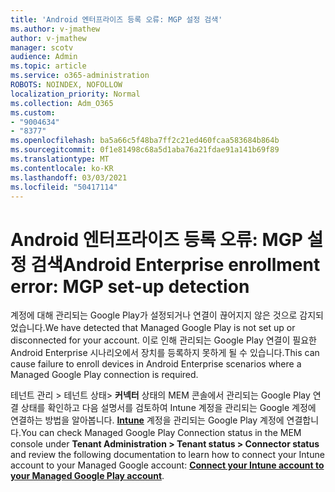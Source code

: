 ```yaml
---
title: 'Android 엔터프라이즈 등록 오류: MGP 설정 검색'
ms.author: v-jmathew
author: v-jmathew
manager: scotv
audience: Admin
ms.topic: article
ms.service: o365-administration
ROBOTS: NOINDEX, NOFOLLOW
localization_priority: Normal
ms.collection: Adm_O365
ms.custom:
- "9004634"
- "8377"
ms.openlocfilehash: ba5a66c5f48ba7ff2c21ed460fcaa583684b864b
ms.sourcegitcommit: 0f1e81498c68a5d1aba76a21fdae91a141b69f89
ms.translationtype: MT
ms.contentlocale: ko-KR
ms.lasthandoff: 03/03/2021
ms.locfileid: "50417114"
---
```

# <a name="android-enterprise-enrollment-error-mgp-set-up-detection"></a><span data-ttu-id="24c4a-102">Android 엔터프라이즈 등록 오류: MGP 설정 검색</span><span class="sxs-lookup"><span data-stu-id="24c4a-102">Android Enterprise enrollment error: MGP set-up detection</span></span>

<span data-ttu-id="24c4a-103">계정에 대해 관리되는 Google Play가 설정되거나 연결이 끊어지지 않은 것으로 감지되었습니다.</span><span class="sxs-lookup"><span data-stu-id="24c4a-103">We have detected that Managed Google Play is not set up or disconnected for your account.</span></span> <span data-ttu-id="24c4a-104">이로 인해 관리되는 Google Play 연결이 필요한 Android Enterprise 시나리오에서 장치를 등록하지 못하게 될 수 있습니다.</span><span class="sxs-lookup"><span data-stu-id="24c4a-104">This can cause failure to enroll devices in Android Enterprise scenarios where a Managed Google Play connection is required.</span></span>

<span data-ttu-id="24c4a-105">테넌트 관리 > 테넌트 상태> **커넥터** 상태의 MEM 콘솔에서 관리되는 Google Play 연결 상태를 확인하고 다음 설명서를 검토하여 Intune 계정을 관리되는 Google 계정에 연결하는 방법을 알아봅니다. **[Intune](https://docs.microsoft.com/mem/intune/enrollment/connect-intune-android-enterprise)** 계정을 관리되는 Google Play 계정에 연결합니다.</span><span class="sxs-lookup"><span data-stu-id="24c4a-105">You can check Managed Google Play Connection status in the MEM console under **Tenant Administration > Tenant status > Connector status** and review the following documentation to learn how to connect your Intune account to your Managed Google account: **[Connect your Intune account to your Managed Google Play account](https://docs.microsoft.com/mem/intune/enrollment/connect-intune-android-enterprise)**.</span></span>
